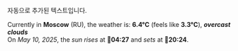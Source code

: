 
자동으로 추가된 텍스트입니다.

<!--START_SECTION:weather:moscow-->
Currently in **Moscow** (RU), the weather is: **6.4°C** (feels like **3.3°C**), ***overcast clouds***<br/>
On *May 10, 2025*, the *sun rises* at 🌅**04:27** and *sets* at 🌇**20:24**.
<!--END_SECTION:weather-->
